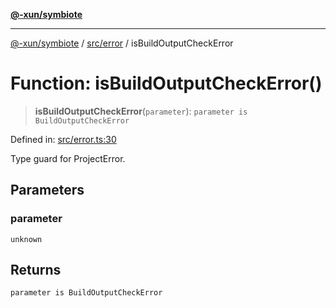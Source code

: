 [**@-xun/symbiote**](../../../README.md)

***

[@-xun/symbiote](../../../README.md) / [src/error](../README.md) / isBuildOutputCheckError

# Function: isBuildOutputCheckError()

> **isBuildOutputCheckError**(`parameter`): `parameter is BuildOutputCheckError`

Defined in: [src/error.ts:30](https://github.com/Xunnamius/symbiote/blob/5ab38d0bb0a593488721fdd41b6c1fcc4618d081/src/error.ts#L30)

Type guard for ProjectError.

## Parameters

### parameter

`unknown`

## Returns

`parameter is BuildOutputCheckError`
